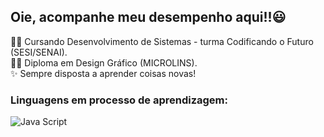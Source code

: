 <h2>Oie, acompanhe meu desempenho aqui!!😃 </h2>

<p>👩‍💻 Cursando Desenvolvimento de Sistemas - turma Codificando o Futuro (SESI/SENAI).
</br> 👩‍🎨 Diploma em Design Gráfico (MICROLINS).
</br> ✨ Sempre disposta a aprender coisas novas!</p>

<h3>Linguagens em processo de aprendizagem:</h3>
<img src="[https://upload.wikimedia.org/wikipedia/commons/thumb/9/99/Unofficial_JavaScript_logo_2.svg/1200px-Unofficial_JavaScript_logo_2.svg.png](https://camo.githubusercontent.com/2ed691285a3c5eec6c2b2cd2d2bc610a09e39dab92e69a5999a5d1a43b873c4b/68747470733a2f2f696d672e736869656c64732e696f2f62616467652f2d4a6176615363726970742d4637444631453f7374796c653d666c61742d737175617265266c6f676f3d6a617661736372697074266c6f676f436f6c6f723d626c61636b)" alt="Java Script">

<!---
rinmarys/rinmarys is a ✨ special ✨ repository because its `README.md` (this file) appears on your GitHub profile.
You can click the Preview link to take a look at your changes.
--->
